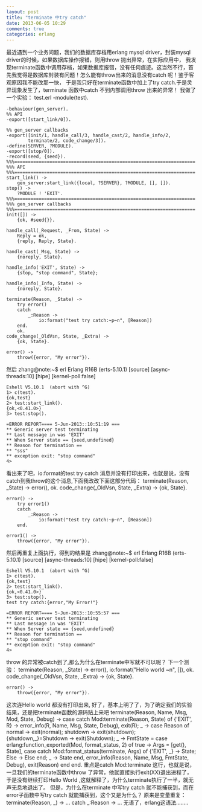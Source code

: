 ```yaml
---
layout: post
title: "terminate 中try catch"
date: 2013-06-05 10:29
comments: true
categories: erlang
---
```

最近遇到一个业务问题，我们的数据库存档用erlang mysql driver，封装mysql driver的时候，如果数据库操作报错，则用throw 抛出异常，在实际应用中，
我发现terminate函数中调用存档，如果数据库报错，没有任何痕迹。这当然不行，首先我觉得是数据库封装有问题！怎么能有throw出来的消息没有catch 呢！鉴于客观原因我不能改那一快，
于是我只好在terminate函数中加上了try catch.于是灵异现象发生了，terminate
函数中catch 不到内部调用throw 出来的异常！
我做了一个实验：
test.erl
    -module(test).

    -behaviour(gen_server).
    %% API
    -export([start_link/0]).

    %% gen_server callbacks
    -export([init/1, handle_call/3, handle_cast/2, handle_info/2,
            terminate/2, code_change/3]).
    -define(SERVER, ?MODULE).
    -export([stop/0]).
    -record(seed, {seed}).
    %%%===================================================================
    %%% API
    %%%===================================================================
    start_link() ->
        gen_server:start_link({local, ?SERVER}, ?MODULE, [], []).
    stop() ->
        ?MODULE ! 'EXIT'.
    %%%===================================================================
    %%% gen_server callbacks
    %%%===================================================================
    init([]) ->
        {ok, #seed{}}.

    handle_call(_Request, _From, State) ->
        Reply = ok,
        {reply, Reply, State}.

    handle_cast(_Msg, State) ->
        {noreply, State}.

    handle_info('EXIT', State) ->
        {stop, "stop command", State};

    handle_info(_Info, State) ->
        {noreply, State}.
    
    terminate(Reason, _State) ->
        try error()
        catch
            _:Reason ->
                io:format("test try catch:~p~n", [Reason])
        end.
        ok.
    code_change(_OldVsn, State, _Extra) ->
        {ok, State}.
    
    error() ->
        throw({error, "My error"}).
然后
    zhang@note:~$ erl
    Erlang R16B (erts-5.10.1) [source] [async-threads:10] [hipe] [kernel-poll:false]

    Eshell V5.10.1  (abort with ^G)
    1> c(test).
    {ok,test}
    2> test:start_link().
    {ok,<0.41.0>}
    3> test:stop().

    =ERROR REPORT==== 5-Jun-2013::10:51:19 ===
    ** Generic server test terminating 
    ** Last message in was 'EXIT'
    ** When Server state == {seed,undefined}
    ** Reason for termination == 
    ** "sss"
    ** exception exit: "stop command"
    4>
看出来了吧，io:format的test try catch 消息并没有打印出来，也就是说，没有catch到我throw的这个消息,下面我改改下面这部分代码：
    terminate(Reason, _State) ->
        error(),
        ok.
    code_change(_OldVsn, State, _Extra) ->
        {ok, State}.
    
    error() ->
        try error1()
        catch
            _:Reason ->
                io:format("test try catch:~p~n", [Reason])
        end.

    error1() ->
        throw({error, "My error"}).
然后再重复上面执行，得到的结果是
    zhang@note:~$ erl
    Erlang R16B (erts-5.10.1) [source] [async-threads:10] [hipe] [kernel-poll:false]

    Eshell V5.10.1  (abort with ^G)
    1> c(test).
    {ok,test}
    2> test:start_link().
    {ok,<0.41.0>}
    3> test:stop().
    test try catch:{error,"My Error!"}

    =ERROR REPORT==== 5-Jun-2013::10:55:57 ===
    ** Generic server test terminating 
    ** Last message in was 'EXIT'
    ** When Server state == {seed,undefined}
    ** Reason for termination == 
    ** "stop command"
    ** exception exit: "stop command"
    4>
throw 的异常被catch到了,那么为什么在terminate中写就不可以呢？
下一个测验：
    terminate(Reason, _State) ->
        error(),
        io:format("Hello world ~n", []),
        ok.
    code_change(_OldVsn, State, _Extra) ->
        {ok, State}.

    error() ->
        throw({error, "My error"}).
这次连Hello world 都没有打印出来, 好了，基本上明了了，为了确定我们的实验结果，还是把terminate函数的源码贴上来吧
    terminate(Reason, Name, Msg, Mod, State, Debug) ->
        case catch Mod:terminate(Reason, State) of
            {'EXIT', R} ->
                error_info(R, Name, Msg, State, Debug),
                exit(R);
            _ ->
                case Reason of
                    normal ->
                        exit(normal);
                    shutdown ->
                        exit(shutdown);
                    {shutdown,_}=Shutdown ->
                        exit(Shutdown);
                    _ ->
                        FmtState =
                        case erlang:function_exported(Mod, format_status, 2) of
                            true ->
                                Args = [get(), State],
                                case catch Mod:format_status(terminate, Args) of
                                    {'EXIT', _} -> State;
                                    Else -> Else
                                end;
                             _ ->
                                State
                        end,
                        error_info(Reason, Name, Msg, FmtState, Debug),
                        exit(Reason)
                end 
        end.
重点是catch Mod:terminate 这行，也就是说，一旦我们的terminate函数中throw 了异常，他就直接执行exit(XX)退出进程了，于是没有继续打印Hello World
,这就解释了，为什么terminate执行了一半，就无声无息地退出了。
但是，为什么在terminate 中写try catch 就不能捕获到，而在error子函数中写try catch 就能捕获到，这个又是为什么？
原来是变量重复：
    terminate(Reason, _) ->
    ...
    catch
        _:Reason ->
    ...
无语了，erlang这语法........
